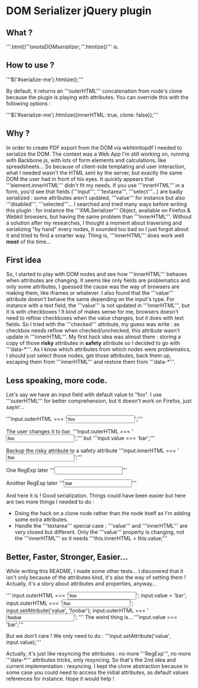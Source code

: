 # DOM Serializer jQuery plugin
## What ?
'''$.html()''' is not a DOM serializer, '''$.htmlize()''' is.
## How to use ?
'''$('#serialize-me').htmlize();'''

By default, it returns an '''outerHTML''' concatenation from node's clone because the plugin is playing with attributes. You can override this with the following options :

'''$('#serialize-me').htmlize({innerHTML: true, clone: false});'''
## Why ?
In order to create PDF export from the DOM via wkhtmltopdf I needed to serialize the DOM. The context was a Web App I'm still working on, running with Backbone.js, with lots of form elements and calculations, like spreadsheets…
So because of client-side templating and user interaction, what I needed wasn't the HTML sent by the server, but exactly the same DOM the user had in front of his eyes.
It quickly appears that '''element.innerHTML''' didn't fit my needs. If you use '''innerHTML''' in a form, you'd see that fields ('''input''', '''textarea''', '''select'''…) are badly serialized : some attributes aren't updated, '''value''' for instance but also '''disabled''', '''selected'''…
I searched and tried many ways before writing this plugin : for instance the '''XMLSerializer''' Object, available on Firefox & Webkit browsers, but having the same problem than '''innerHTML'''.
Without a solution after my researches, I thought a moment about traversing and serializing "by hand" every nodes, it sounded too bad so I just forgot about it and tried to find a smarter way. Thing is, '''innerHTML''' does work well **most** of the time…
## First idea
So, I started to play with DOM nodes and see how '''innerHTML''' behaves when attributes are changing. It seems like only fields are problematics and only some attributes, I guessed the cause was the way of browsers are making them, like iframes or whatever. I also found that the '''value''' attribute doesn't behave the same depending on the input's type.
For instance with a text field, the '''value''' is not updated in '''innerHTML''', but it is with checkboxes ! It kind of makes sense for me, browsers doesn't need to reflow checkboxes when the value changes, but it does with text fields. So I tried with the '''checked''' attribute, my guess was write : as checkbox needs reflow when checked/unchecked, this attribute wasn't update in '''innerHTML'''.
My first hack idea was almost there : storing a copy of those **risky** attributes in **safety** attribute so I decided to go with '''data-\*'''. As I know which attributes from which nodes were problematics, I should just select those nodes, get those attributes, back them up, escaping them from '''innerHTML''' and restore them from '''data-\*'''.
## Less speaking, more code.
Let's say we have an input field with default value to "foo". I use '''outerHTML''' for better comprehension, but it doesn't work on Firefox, just sayin'…

'''input.outerHTML === '<input value="foo">';'''

The user changes it to bar.
'''input.outerHTML === '<input value="foo">';'''
but
'''input.value === 'bar';'''

Backup the risky attribute to a safety attribute
'''input.innerHTML === '<input value="foo" data-backup-value="bar">';'''

One RegExp later
'''<input data-backup-value="bar">'''

Another RegExp later
'''<input value="bar">'''

And here it is ! Good serialization.
Things could have been easier but here are two more things I needed to do :
* Doing the hack on a clone node rather than the node itself as I'm adding some extra attributes.
* Handle the '''textarea''' special case : '''value''' and '''innerHTML''' are very closed but different. Only the '''value''' property is changing, not the '''innerHTML''' so it needs '''this.innerHTML = this.value;'''
## Better, Faster, Stronger, Easier…
While writing this README, I made some other tests… I discovered that it isn't only because of the attributes kind, it's also the way of setting them ! Actually, it's a story about attributes and properties, anyway…

'''
input.outerHTML === '<input value="foo">';
input.value = 'bar';
input.outerHTML === '<input value="foo">';
input.setAttribute('value', 'foobar');
input.outerHTML === '<input value="foobar">';
'''
The weird thing is…
'''input.value === 'bar';'''

But we don't care ! We only need to do :
'''input.setAttribute('value', input.value);'''

Actually, it's just like resyncing the attributes : no more '''RegExp''', no more '''data-\*''' attributes tricks, only resyncing.
So that's the 2nd idea and current implementation : resyncing.
I kept the clone abstraction because in some case you could need to access the initial attributes, as default values references for instance.
Hope it would help !

